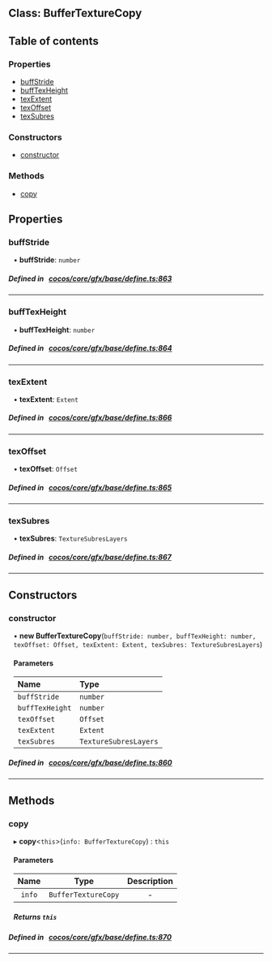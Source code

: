 
## Class: BufferTextureCopy





<div class="table-of-content">
<h2>Table of contents</h2>


### Properties

- [ buffStride](#buffStride)
- [ buffTexHeight](#buffTexHeight)
- [ texExtent](#texExtent)
- [ texOffset](#texOffset)
- [ texSubres](#texSubres)

### Constructors

- [ constructor](#constructor)

### Methods

- [ copy](#copy)
</div>

## Properties


### buffStride
<div style="margin-left: 10px;">




•  **buffStride**:
`number` 
</div>

##### Defined in &nbsp;   [cocos/core/gfx/base/define.ts:863](https://github.com/cocos-creator/engine/blob/c7bf6b8a9/cocos/core/gfx/base/define.ts#L863)&nbsp;


___


### buffTexHeight
<div style="margin-left: 10px;">




•  **buffTexHeight**:
`number` 
</div>

##### Defined in &nbsp;   [cocos/core/gfx/base/define.ts:864](https://github.com/cocos-creator/engine/blob/c7bf6b8a9/cocos/core/gfx/base/define.ts#L864)&nbsp;


___


### texExtent
<div style="margin-left: 10px;">




•  **texExtent**:
`Extent` 
</div>

##### Defined in &nbsp;   [cocos/core/gfx/base/define.ts:866](https://github.com/cocos-creator/engine/blob/c7bf6b8a9/cocos/core/gfx/base/define.ts#L866)&nbsp;


___


### texOffset
<div style="margin-left: 10px;">




•  **texOffset**:
`Offset` 
</div>

##### Defined in &nbsp;   [cocos/core/gfx/base/define.ts:865](https://github.com/cocos-creator/engine/blob/c7bf6b8a9/cocos/core/gfx/base/define.ts#L865)&nbsp;


___


### texSubres
<div style="margin-left: 10px;">




•  **texSubres**:
`TextureSubresLayers` 
</div>

##### Defined in &nbsp;   [cocos/core/gfx/base/define.ts:867](https://github.com/cocos-creator/engine/blob/c7bf6b8a9/cocos/core/gfx/base/define.ts#L867)&nbsp;


___

<!---->
## Constructors


### constructor
<div style="margin-left: 10px;">

• **new BufferTextureCopy**(`buffStride: number, buffTexHeight: number, texOffset: Offset, texExtent: Extent, texSubres: TextureSubresLayers`)

#### Parameters

| Name | Type |
| :------ | :------ |
| `buffStride` | `number` |
| `buffTexHeight` | `number` |
| `texOffset` | `Offset` |
| `texExtent` | `Extent` |
| `texSubres` | `TextureSubresLayers` |
</div>

##### Defined in &nbsp;   [cocos/core/gfx/base/define.ts:860](https://github.com/cocos-creator/engine/blob/c7bf6b8a9/cocos/core/gfx/base/define.ts#L860)&nbsp;


---

<!---->
## Methods

### copy

<div style="margin-left: 10px;">

▸   **copy**<`this`\>(`info: BufferTextureCopy`) : `this`



#### Parameters

| Name | Type | Description |
| :------: | :------: | :------: |
| `info` | `BufferTextureCopy` | - |


##### Returns `this`
</div>

##### Defined in &nbsp;   [cocos/core/gfx/base/define.ts:870](https://github.com/cocos-creator/engine/blob/c7bf6b8a9/cocos/core/gfx/base/define.ts#L870)&nbsp;
___
<!---->



